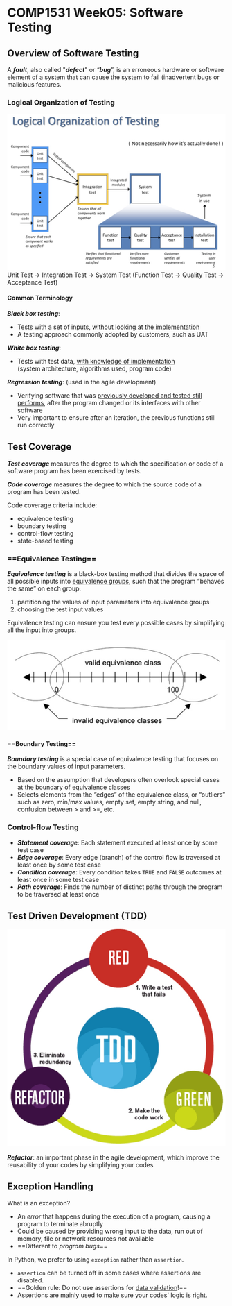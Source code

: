 # COMP1531 Week05: Software Testing

## Overview of Software Testing

A ***fault***, also called "***defect***" or “***bug***”, is an erroneous hardware or software element of a system that can cause the system to fail (inadvertent bugs or malicious features.

### Logical Organization of Testing

![-w550](media/15529724369402/15529732281725.jpg)
Unit Test -> Integration Test -> System Test (Function Test -> Quality Test -> Acceptance Test)

#### Common Terminology

***Black box testing***:
- Tests with a set of inputs, <u>without looking at the implementation</u>
- A testing approach commonly adopted by customers, such as UAT

***White box testing***:
- Tests with test data, <u>with knowledge of implementation</u>   
(system architecture, algorithms used, program code)

***Regression testing***: (used in the agile development)
- Verifying software that was <u>previously developed and tested still performs</u>, after the program changed or its interfaces with other software
- Very important to ensure after an iteration, the previous functions still run correctly

## Test Coverage

***Test coverage*** measures the degree to which the specification or code of a software program has been exercised by tests.

***Code coverage*** measures the degree to which the source code of a program has been tested.

Code coverage criteria include:
- equivalence testing
- boundary testing
- control-flow testing
- state-based testing

### ==Equivalence Testing==

***Equivalence testing*** is a black-box testing method that divides the space of all possible inputs into <u>equivalence groups</u>, such that the program “behaves the same” on each group.

1. partitioning the values of input parameters into equivalence groups
2. choosing the test input values

Equivalence testing can ensure you test every possible cases by simplifying all the input into groups.

![-w283](media/15529724369402/15529747680774.jpg)

#### ==Boundary Testing==

***Boundary testing*** is a special case of equivalence testing that focuses on the boundary values of input parameters.
- Based on the assumption that developers often overlook special cases at the boundary of equivalence classes
- Selects elements from the “edges” of the equivalence class, or “outliers” such as zero, min/max values, empty set, empty string, and null, confusion between > and >=, etc.

### Control-flow Testing

- ***Statement coverage***: Each statement executed at least once by some test case
- ***Edge coverage***: Every edge (branch) of the control flow is traversed at least once by some test case
- ***Condition coverage***: Every condition takes `TRUE` and `FALSE` outcomes at least once in some test case
- ***Path coverage***: Finds the number of distinct paths through the program to be traversed at least once

## Test Driven Development (TDD)

![-w500](media/15529724369402/15529766311382.jpg)

***Refactor***: an important phase in the agile development, which improve the reusability of your codes by simplifying your codes

## Exception Handling

What is an exception?
- An *error* that happens during the execution of a program, causing a program to terminate abruptly
- Could be caused by providing wrong input to the data, run out of memory, file or network resources not available
- ==Different to *program bugs*==

In Python, we prefer to using `exception` rather than `assertion`.
- `assertion` can be turned off in some cases where assertions are disabled.
- ==Golden rule: Do not use assertions for <u>data validation</u>!==
- Assertions are mainly used to make sure your codes' logic is right.




